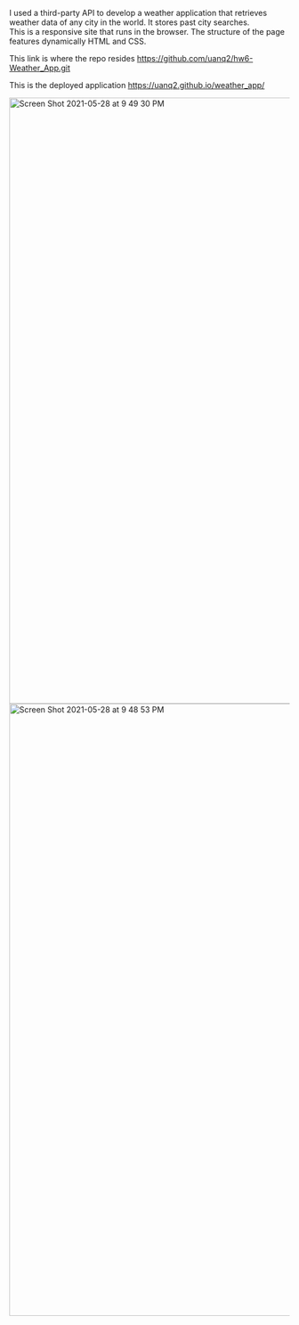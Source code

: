 I used a third-party API to develop a weather application that retrieves weather data of any city in the world. It stores past city searches.  
This is a responsive site that runs in the browser. The structure of the page features dynamically HTML and CSS.

This link is where the repo resides https://github.com/uanq2/hw6-Weather_App.git

This is the deployed application https://uanq2.github.io/weather_app/

<img width="1089" alt="Screen Shot 2021-05-28 at 9 49 30 PM" src="https://user-images.githubusercontent.com/68913478/120056170-2cdac580-c000-11eb-8a75-774312312efe.png">
<img width="1100" alt="Screen Shot 2021-05-28 at 9 48 53 PM" src="https://user-images.githubusercontent.com/68913478/120056179-3106e300-c000-11eb-99b9-90b9daeabae2.png">

